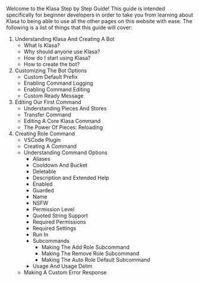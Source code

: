 Welcome to the Klasa Step by Step Guide! This guide is intended specifically for beginner developers in order to take you from learning about Klasa to being able to use all the other pages on this website with ease. The following is a list of things that this guide will cover:


1. Understanding Klasa And Creating A Bot
	- What Is Klasa?
	- Why should anyone use Klasa?
	- How do I start using Klasa?
	- How to create the bot?
2. Customizing The Bot Options
	- Custom Default Prefix
	- Enabling Command Logging
	- Enabling Command Editing
	- Custom Ready Message
3. Editing Our First Command
	- Understanding Pieces And Stores
	- Transfer Command
	- Editing A Core Klasa Command
	- The Power Of Pieces: Reloading
4. Creating Role Command
	- VSCode Plugin
	- Creating A Command
	- Understanding Command Options
		- Aliases
		- Cooldown And Bucket
		- Deletable
		- Description and Extended Help
		- Enabled
		- Guarded
		- Name
		- NSFW
		- Permission Level
		- Quoted String Support
		- Required Permissions
		- Required Settings
		- Run In
		- Subcommands
			- Making The Add Role Subcommand
			- Making The Remove Role Subcommand
			- Making The Auto Role Default Subcommand
		- Usage And Usage Delim
	- Making A Custom Error Response


